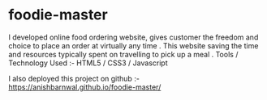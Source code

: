 # foodie-master
I developed online food ordering website, gives customer the
freedom and choice to place an order at virtually any time . This website saving the time and resources typically spent on
travelling to pick up a meal . Tools / Technology Used :- HTML5 / CSS3 / Javascript

I also deployed this project on github :-
https://anishbarnwal.github.io/foodie-master/
